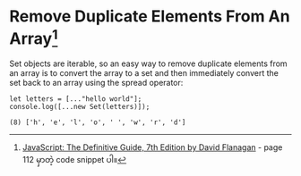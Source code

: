 # Remove Duplicate Elements From An Array[^1]

Set objects are iterable, so an easy way to remove duplicate elements from an array is to convert the array to a set and then immediately convert the set back to an array using the spread operator:

    let letters = [..."hello world"];
    console.log([...new Set(letters)]);
    

`(8) ['h', 'e', 'l', 'o', ' ', 'w', 'r', 'd']`

[^1]: [JavaScript: The Definitive Guide, 7th Edition by David Flanagan](https://www.oreilly.com/library/view/javascript-the-definitive/9781491952016/) - page 112 မှာတဲ့ code snippet ပါ။ 
